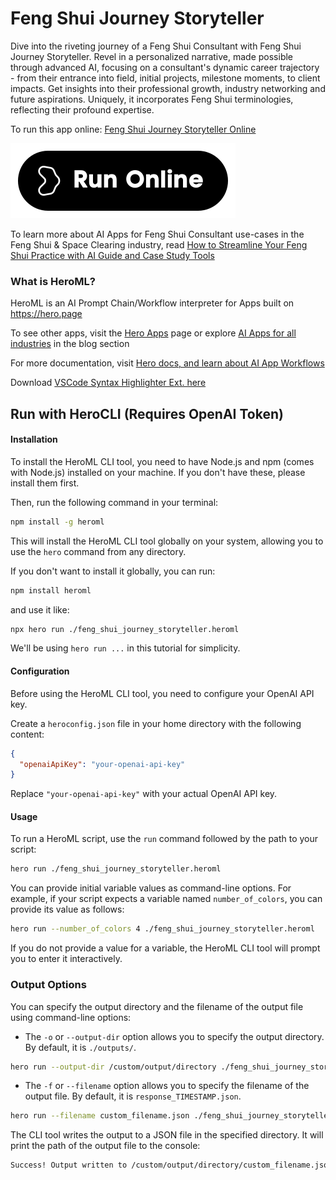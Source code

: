 # Feng Shui Journey Storyteller

Dive into the riveting journey of a Feng Shui Consultant with Feng Shui Journey Storyteller. Revel in a personalized narrative, made possible through advanced AI, focusing on a consultant's dynamic career trajectory - from their entrance into field, initial projects, milestone moments, to client impacts. Get insights into their professional growth, industry networking and future aspirations. Uniquely, it incorporates Feng Shui terminologies, reflecting their profound expertise.

To run this app online: [Feng Shui Journey Storyteller Online](https://hero.page/app/feng-shui-journey-storyteller-personalized-feng-shui-consultant-journey/z98yYV7hjPoQZpq4Tvgz)

[![Run Feng Shui Journey Storyteller Online](/assets/run.svg)](https://hero.page/app/feng-shui-journey-storyteller-personalized-feng-shui-consultant-journey/z98yYV7hjPoQZpq4Tvgz)

To learn more about AI Apps for Feng Shui Consultant use-cases in the Feng Shui & Space Clearing industry, read [How to Streamline Your Feng Shui Practice with AI Guide and Case Study Tools](https://hero.page/blog/ai/feng-shui-and-space-clearing/how-to-streamline-your-feng-shui-practice-with-ai-guide-and-case-study-tools/170873)

### What is HeroML?
HeroML is an AI Prompt Chain/Workflow interpreter for Apps built on https://hero.page 

To see other apps, visit the [Hero Apps](https://hero.page/apps) page or explore [AI Apps for all industries](https://hero.page/blog) in the blog section

For more documentation, visit [Hero docs, and learn about AI App Workflows](https://hero.page/tutorials/introduction-to-heroml)

Download [VSCode Syntax Highlighter Ext. here](https://marketplace.visualstudio.com/items?itemName=hero-page.heroml)

## Run with HeroCLI (Requires OpenAI Token)

#### Installation

To install the HeroML CLI tool, you need to have Node.js and npm (comes with Node.js) installed on your machine. If you don't have these, please install them first. 

Then, run the following command in your terminal:

```bash
npm install -g heroml
```

This will install the HeroML CLI tool globally on your system, allowing you to use the `hero` command from any directory.

If you don't want to install it globally, you can run:

```bash
npm install heroml
```

and use it like:

```bash
npx hero run ./feng_shui_journey_storyteller.heroml
```

We'll be using `hero run ...` in this tutorial for simplicity.

#### Configuration

Before using the HeroML CLI tool, you need to configure your OpenAI API key. 

Create a `heroconfig.json` file in your home directory with the following content:

```json
{
  "openaiApiKey": "your-openai-api-key"
}
```

Replace `"your-openai-api-key"` with your actual OpenAI API key.

#### Usage

To run a HeroML script, use the `run` command followed by the path to your script:

```bash
hero run ./feng_shui_journey_storyteller.heroml
```

You can provide initial variable values as command-line options. For example, if your script expects a variable named `number_of_colors`, you can provide its value as follows:

```bash
hero run --number_of_colors 4 ./feng_shui_journey_storyteller.heroml
```

If you do not provide a value for a variable, the HeroML CLI tool will prompt you to enter it interactively.

### Output Options

You can specify the output directory and the filename of the output file using command-line options:

- The `-o` or `--output-dir` option allows you to specify the output directory. By default, it is `./outputs/`.

```bash
hero run --output-dir /custom/output/directory ./feng_shui_journey_storyteller.heroml
```

- The `-f` or `--filename` option allows you to specify the filename of the output file. By default, it is `response_TIMESTAMP.json`.

```bash
hero run --filename custom_filename.json ./feng_shui_journey_storyteller.heroml
```

The CLI tool writes the output to a JSON file in the specified directory. It will print the path of the output file to the console:

```bash
Success! Output written to /custom/output/directory/custom_filename.json
```

